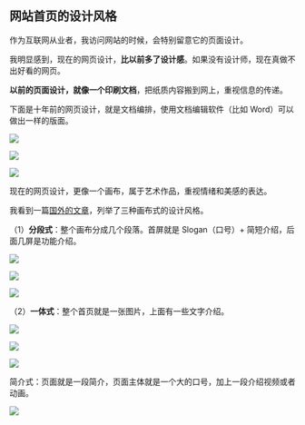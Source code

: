 ## 网站首页的设计风格

作为互联网从业者，我访问网站的时候，会特别留意它的页面设计。

我明显感到，现在的网页设计，**比以前多了设计感**。如果没有设计师，现在真做不出好看的网页。

**以前的页面设计，就像一个印刷文档**，把纸质内容搬到网上，重视信息的传递。

下面是十年前的网页设计，就是文档编排，使用文档编辑软件（比如 Word）可以做出一样的版面。

![](https://cdn.beekka.com/blogimg/asset/202410/bg2024102813.webp)

![](https://cdn.beekka.com/blogimg/asset/202410/bg2024102816.webp)

![](https://cdn.beekka.com/blogimg/asset/202410/bg2024102815.webp)

现在的网页设计，更像一个画布，属于艺术作品，重视情绪和美感的表达。

我看到一篇[国外的文章](https://kaiwenwang.com/writing/canvases-versus-documents)，列举了三种画布式的设计风格。

（1）**分段式**：整个画布分成几个段落。首屏就是 Slogan（口号）+ 简短介绍，后面几屏是功能介绍。

![](https://cdn.beekka.com/blogimg/asset/202410/bg2024102901.webp)

![](https://cdn.beekka.com/blogimg/asset/202410/bg2024102905.webp)

![](https://cdn.beekka.com/blogimg/asset/202410/bg2024102902.webp)

（2）**一体式**：整个首页就是一张图片，上面有一些文字介绍。

![](https://cdn.beekka.com/blogimg/asset/202410/bg2024102904.webp)

![](https://cdn.beekka.com/blogimg/asset/202410/bg2024102906.webp)

![](https://cdn.beekka.com/blogimg/asset/202410/bg2024102907.webp)

简介式：页面就是一段简介，页面主体就是一个大的口号，加上一段介绍视频或者动画。

![](https://kaiwenwang.com/_app/immutable/assets/PocketBase%20-%20Open%20Source%20backend%20in%201%20file.Cf3a8Ynt.png)